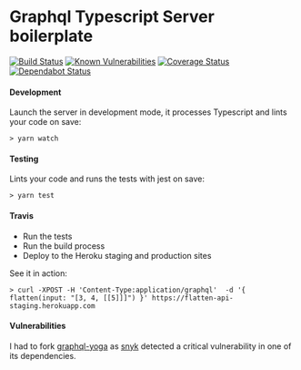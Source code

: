 
# Graphql Typescript Server boilerplate

[![Build Status](https://travis-ci.org/bstenm/flatten.svg?branch=master)](https://travis-ci.org/bstenm/flatten) [![Known Vulnerabilities](https://snyk.io/test/github/bstenm/flatten/badge.svg?targetFile=package.json)](https://snyk.io/test/github/bstenm/flatten?targetFile=package.json) [![Coverage Status](https://coveralls.io/repos/github/bstenm/flatten/badge.svg?branch=master)](https://coveralls.io/github/bstenm/flatten?branch=master) [![Dependabot Status](https://api.dependabot.com/badges/status?host=github&repo=bstenm/flatten)](https://dependabot.com)

#### Development

Launch the server in development mode, it processes Typescript and lints your code on save: 
```
> yarn watch
```
 
#### Testing

Lints your code and runs the tests with jest on save:
```
> yarn test
```

#### Travis

- Run the tests
- Run the build process
- Deploy to the Heroku staging and production sites

See it in action:
```
> curl -XPOST -H 'Content-Type:application/graphql'  -d '{ flatten(input: "[3, 4, [[5]]]") }' https://flatten-api-staging.herokuapp.com
```

#### Vulnerabilities

I had to fork [graphql-yoga](https://github.com/prisma/graphql-yoga/) as [snyk](https://www.npmjs.com/package/snyk) detected a critical vulnerability in one of its dependencies.
